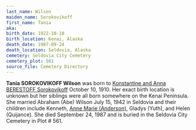 ```yaml
---
last_name: Wilson
maiden_name: Sorokovikoff
first_name: Tania
aka: 
birth_date: 1922-10-10
birth_location: Kenai, Alaska
death_date: 1987-09-24
death_location: Seldovia, Alaska
cemetery: Seldovia City Cemetery
cemetery_plot: 561
source_file: Cemetery Directory
---
```

**Tania SOROKOVIKOFF Wilson** was born to [Konstantine and Anna BERESTOFF Sorokovikoff](./Sorokovikov_sorokovikoff_Family.md) October 10, 1910.  Her exact birth location is unknown but her siblings were all born somewhere on the Kenai Peninsula.  She married Abraham (Abe) Wilson July 15, 1942 in Seldovia and their children include Kenneth, [Anne Marie (Anderson)](./Anderson_Ann_Marie_Wilson.md), Gladys (Yuth), and Helen (Quijance). She died September 24, 1987 and is buried in the Seldovia City Cemetery in Plot # 561.  



